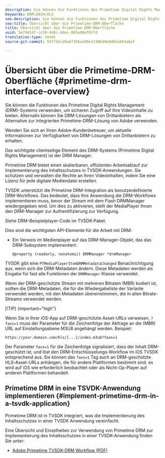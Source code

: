 ```yaml
---
description: Sie können die Funktionen des Primetime Digital Rights Management (DRM)-Systems verwenden, um sicheren Zugriff auf Ihre Videoinhalte zu bieten. Alternativ können Sie DRM-Lösungen von Drittanbietern als Alternative zur integrierten Primetime-DRM-Lösung von Adobe verwenden.
keywords: DRM;DASH;HLS
seo-description: Sie können die Funktionen des Primetime Digital Rights Management (DRM)-Systems verwenden, um sicheren Zugriff auf Ihre Videoinhalte zu bieten. Alternativ können Sie DRM-Lösungen von Drittanbietern als Alternative zur integrierten Primetime-DRM-Lösung von Adobe verwenden.
seo-title: Übersicht über die Primetime-DRM-Oberfläche
title: Übersicht über die Primetime-DRM-Oberfläche
uuid: 5e794147-cc58-448c-b8ec-065e80ef01fd
translation-type: tm+mt
source-git-commit: 557f42cd9a6f356aa99e13386d9e8d65e043a6af

---
```



# Übersicht über die Primetime-DRM-Oberfläche {#primetime-drm-interface-overview}

Sie können die Funktionen des Primetime Digital Rights Management (DRM)-Systems verwenden, um sicheren Zugriff auf Ihre Videoinhalte zu bieten. Alternativ können Sie DRM-Lösungen von Drittanbietern als Alternative zur integrierten Primetime-DRM-Lösung von Adobe verwenden.

<!--<a id="section_4DD54E085AB345FE9BE00865E56B28DB"></a>-->

Wenden Sie sich an Ihren Adobe-Kundenbetreuer, um aktuelle Informationen zur Verfügbarkeit von DRM-Lösungen von Drittanbietern zu erhalten.

Das wichtigste clientseitige Element des DRM-Systems (Primetime Digital Rights Management) ist der DRM Manager.

Primetime DRM bietet einen skalierbaren, effizienten Arbeitsablauf zur Implementierung des Inhaltsschutzes in TVSDK-Anwendungen. Sie schützen und verwalten die Rechte an Ihren Videoinhalten, indem Sie eine Lizenz für jede digitale Mediendatei erstellen.

TVSDK unterstützt die Primetime DRM-Integration als benutzerdefinierte DRM-Workflows. Das bedeutet, dass Ihre Anwendung die DRM-Workflows implementieren muss, bevor der Stream mit dem Flash DRMManager wiedergegeben wird. Um dies zu aktivieren, stellt der MediaPlayer Ihnen den DRM-Manager zur Authentifizierung zur Verfügung.

Siehe DRM-Beispielplayer-Code im TVSDK-Paket.

Dies sind die wichtigsten API-Elemente für die Arbeit mit DRM:

* Ein Verweis im Medienplayer auf das DRM-Manager-Objekt, das das DRM-Subsystem implementiert:

   ```
   @property (readonly, nonatomic) DRMManager *drmManager
   ```

<!--<a id="section_F986DB1EDD6F44CD8E57419CCA0921E8"></a>-->

TVSDK gibt eine `PTMediaPlayerItemDRMMetadataChanged` Benachrichtigung aus, wenn sich die DRM-Metadaten ändern. Diese Metadaten werden als Eingabe für fast alle Funktionen der `DRMManager` Klasse verwendet.

<!--<a id="section_223DCF63BAB6438792A85352A79044CC"></a>-->

Wenn der DRM-geschützte Stream mit mehreren Bitraten (MBR) kodiert ist, sollten die DRM-Metadaten, die für die Wiedergabeliste der Variante verwendet werden, mit den Metadaten übereinstimmen, die in allen Bitrate-Streams verwendet werden.

[!TIP] {important=&quot;high&quot;}

Wenn Sie in Ihrer iOS-App auf DRM-geschützte Asset-URLs verweisen, `?faxs=1` muss der Parameter für die Zeichenfolge der Abfrage an die (MBR) URL auf Einstellungsebene M3U8 angehängt werden. Beispiel:

```
https://your.domain.com/hls/[...]/index.m3u8?faxs=1
```

Der Parameter `faxs=1` für die Zeichenfolge signalisiert, dass der Inhalt DRM-geschützt ist, und löst den DRM-Entschlüsselungs-Workflow im iOS TVSDK entsprechend aus. Sie können das `faxs=1` Tag auch an DRM-geschützte HLS-Asset-URLs anhängen, die für andere Plattformen bestimmt sind. es wird auf iOS wie erforderlich beobachtet oder als Nicht-Op-Player auf anderen Plattformen behandelt.

## Primetime DRM in eine TSVDK-Anwendung implementieren {#implement-primetime-drm-in-a-tsvdk-application}

Primetime DRM ist in TVSDK integriert, was die Implementierung des Inhaltsschutzes in einer TVSDK Anwendung vereinfacht.

Eine Übersicht und Einzelheiten zur Verwendung von Primetime DRM zur Implementierung des Inhaltsschutzes in einer TVSDK-Anwendung finden Sie unter:

* [Adobe Primetime TVSDK-DRM Workflow (PDF)](https://helpx.adobe.com/content/dam/help/en/primetime/drm/drm_tvsdk_drm_workflow.pdf)